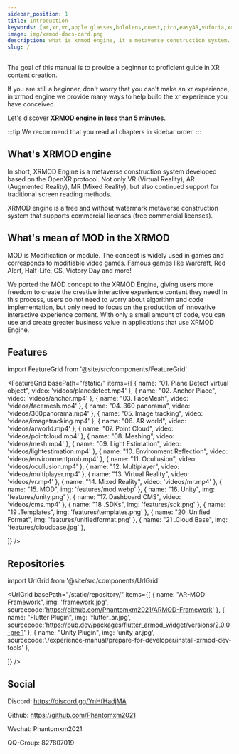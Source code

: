 ```yaml
---
sidebar_position: 1
title: Introduction 
keywords: [ar,xr,vr,apple glasses,hololens,quest,pico,easyAR,vuforia,xrmod,mod,doc,metaverse,facebook,meta,unity]
image: img/xrmod-docs-card.png
description: what is xrmod engine, it a metaverse construction system. it's free.
slug: /
---
```


The goal of this manual is to provide a beginner to proficient guide in XR content creation.

If you are still a beginner, don't worry that you can't make an xr experience, in xrmod engine we provide many ways to help build the xr experience you have conceived.

Let's discover **XRMOD engine in less than 5 minutes**.

:::tip
We recommend that you read all chapters in sidebar order.
:::

## What's XRMOD engine

In short, XRMOD Engine is a metaverse construction system developed based on the OpenXR protocol. Not only VR (Virtual Reality), AR (Augmented Reality), MR (Mixed Reality), but also continued support for traditional screen reading methods.

XRMOD engine is a free and without watermark metaverse construction system that supports commercial licenses (free commercial licenses).

## What's mean of MOD in the XRMOD

MOD is Modification or module. The concept is widely used in games and corresponds to modifiable video games. Famous games like Warcraft, Red Alert, Half-Life, CS, Victory Day and more!

We ported the MOD concept to the XRMOD Engine, giving users more freedom to create the creative interactive experience content they need! In this process, users do not need to worry about algorithm and code implementation, but only need to focus on the production of innovative interactive experience content. With only a small amount of code, you can use and create greater business value in applications that use XRMOD Engine.


## Features

import FeatureGrid from '@site/src/components/FeatureGrid'

<FeatureGrid
  basePath="/static/"
  items={[
    { name: "01. Plane Detect virtual object", video: 'videos/planedetect.mp4' },
    { name: "02. Anchor Place", video: 'videos/anchor.mp4'  },
    { name: "03. FaceMesh", video: 'videos/facemesh.mp4'  },
    { name: "04. 360 panorama", video: 'videos/360panorama.mp4'  },
    { name: "05. Image tracking", video: 'videos/imagetracking.mp4'  },
    { name: "06. AR world", video: 'videos/arworld.mp4' },
    { name: "07. Point Cloud", video: 'videos/pointcloud.mp4'  },
    { name: "08. Meshing", video: 'videos/mesh.mp4'  },
    { name: "09. Light Estimation", video: 'videos/lightestimation.mp4'  },
    { name: "10. Environment Reflection", video: 'videos/environmentprob.mp4'  },
    { name: "11. Ocullusion", video: 'videos/ocullusion.mp4'  },
    { name: "12. Multiplayer", video: 'videos/multiplayer.mp4'  },
    { name: "13. Virtual Reality", video: 'videos/vr.mp4'  },
    { name: "14. Mixed Reality", video: 'videos/mr.mp4' },
    { name: "15. MOD", img: 'features/mod.webp'  },
    { name: "16. Unity", img: 'features/unity.png'  },
    { name: "17. Dashboard CMS", video: 'videos/cms.mp4'  },
    { name: "18 .SDKs", img: 'features/sdk.png'  },
    { name: "19 .Templates", img: 'features/templates.png'  },
    { name: "20 .Unified Format", img: 'features/unifiedformat.png'  },
    { name: "21 .Cloud Base", img: 'features/cloudbase.jpg'  },
    
  ]}
/>

## Repositories
import UrlGrid from '@site/src/components/UrlGrid'


<UrlGrid
  basePath="/static/repository/"
  items={[
    { name: "AR-MOD Framework", img: 'framework.jpg', sourcecode:'https://github.com/Phantomxm2021/ARMOD-Framework' },
    { name: "Flutter Plugin", img: 'flutter_ar.jpg', sourcecode:'https://pub.dev/packages/flutter_armod_widget/versions/2.0.0-pre.1' },
    { name: "Unity Plugin", img: 'unity_ar.jpg', sourcecode:'./experience-manual/prepare-for-developer/install-xrmod-dev-tools' },
    
  ]}
/>


## Social

Discord: https://discord.gg/YnHfHadjMA

Github: https://github.com/Phantomxm2021

Wechat: Phantomxm2021

QQ-Group: 827807019
